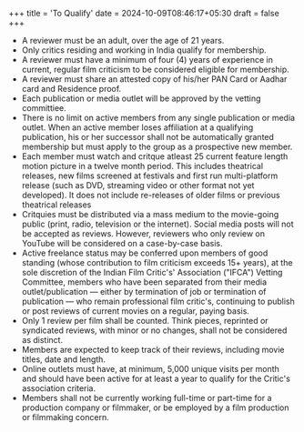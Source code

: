 +++
title = 'To Qualify'
date = 2024-10-09T08:46:17+05:30
draft = false
+++

- A reviewer must be an adult, over the age of 21 years.
- Only critics residing and working in India qualify for membership.
- A reviewer must have a minimum of four (4) years of experience in current, regular film criticism to be considered eligible for membership.
- A reviewer must share an attested copy of his/her PAN Card or Aadhar card and Residence proof.
- Each publication or media outlet will be approved by the vetting committiee.
- There is no limit on active members from any single publication or media outlet. When an active member loses affiliation at a qualifying publication, his or her successor shall not be automatically granted membership but must apply to the group as a prospective new member.
- Each member must watch and critque atleast 25 current feature length motion picture in a twelve month period. This includes theatrical releases, new films screened at festivals and first run multi-platform release (such as DVD, streaming video or other format not yet developed). It does not include re-releases of older films or previous theatrical releases
- Critquies must be distributed via a mass medium to the movie-going public (print, radio, television or the internet). Social media posts will not be accepted as reviews. However, reviewers who only review on YouTube will be considered on a case-by-case basis.
- Active freelance status may be conferred upon members of good standing (whose contribution to film criticism exceeds 15+ years), at the sole discretion of the Indian Film Critic's' Association ("IFCA") Vetting Committee, members who have been separated from their media outlet/publication — either by termination of job or termination of publication — who remain professional film critic's, continuing to publish or post reviews of current movies on a regular, paying basis.
- Only 1 review per film shall be counted. Think pieces, reprinted or syndicated reviews, with minor or no changes, shall not be considered as distinct.
- Members are expected to keep track of their reviews, including movie titles, date and length.
- Online outlets must have, at minimum, 5,000 unique visits per month and should have been active for at least a year to qualify for the Critic's association criteria.
- Members shall not be currently working full-time or part-time for a production company or filmmaker, or be employed by a film production or filmmaking concern.
